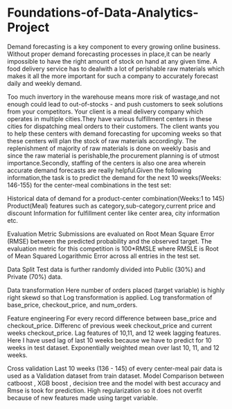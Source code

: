 # Foundations-of-Data-Analytics-Project
 

Demand forecasting is a key component to every growing online business. Without proper demand forecasting processes in place,it can be nearly impossible to have the right amount of stock on hand at any given time. A food delivery service has to dealwith a lot of perishable raw materials which makes it all the more important for such a company to accurately forecast daily and weekly demand.

Too much invertory in the warehouse means more risk of wastage,and not enough could lead to out-of-stocks - and push customers to seek solutions from your competitors. 
Your client is a meal delivery company which operates in multiple cities.They have various fulfillment centers in these cities for dispatching meal orders to their customers. The client wants you to help these centers with demand forecasting for upcoming weeks so that these centers will plan the stock of raw materials accordingly. The replenishment of majority of raw materials is done on weekly basis and since the raw material is perishable,the procurement planning is of utmost importance.Secondly, staffing of the centers is also one area wherein accurate demand forecasts are really helpful.Given the following information,the task is to predict the demand for the next 10 weeks(Weeks: 146-155) for the center-meal combinations in the test set:

Historical data of demand for a product-center combination(Weeks:1 to 145)
Product(Meal) features such as category,sub-category,current price and discount
Information for fulfillment center like center area, city information etc.


Evaluation Metric
Submissions are evaluated on Root Mean Square Error (RMSE) between the predicted probability and the observed target. The evaluation metric for this competition is 100*RMSLE where RMSLE is Root of Mean Squared Logarithmic Error across all entries in the test set.

Data Split
Test data is further randomly divided into Public (30%) and Private (70%) data.


Data transformation
Here number of orders placed (target variable) is highly right skewd so that Log transformation is applied.
Log transformation of base_price, checkout_price, and num_orders.

Feature engineering
For every record difference between base_price and checkout_price.
Differenc of previous week checkout_price and current weeks checkout_price.
Lag features of 10,11, and 12 week lagging features. Here I have used lag of last 10 weeks because we have to predict for 10 weeks in test dataset.
Exponentially weighted mean over last 10, 11, and 12 weeks.

Cross validation
Last 10 weeks (136 - 145) of every center-meal pair data is used as a Validation dataset from train dataset.
Model
Comparison between catboost , XGB boost , decision tree and the model with best accuracy and Rmse is took for prediction.
High regularization so it does not overfit because of new features made using target variable.



